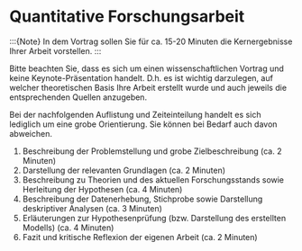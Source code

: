 # Quantitative Forschungsarbeit

:::{Note}
In dem Vortrag sollen Sie für ca. 15-20 Minuten die Kernergebnisse Ihrer Arbeit vorstellen.
:::

Bitte beachten Sie, dass es sich um einen wissenschaftlichen Vortrag und keine Keynote-Präsentation handelt. D.h. es ist wichtig darzulegen, auf welcher theoretischen Basis Ihre Arbeit erstellt wurde und auch jeweils die entsprechenden Quellen anzugeben. 


Bei der nachfolgenden Auflistung und Zeiteinteilung handelt es sich lediglich um eine grobe Orientierung. Sie können bei Bedarf auch davon abweichen. 

1. Beschreibung der Problemstellung und grobe Zielbeschreibung (ca. 2 Minuten)
1. Darstellung der relevanten Grundlagen (ca. 2 Minuten)
1. Beschreibung zu Theorien und des aktuellen Forschungsstands sowie Herleitung der Hypothesen (ca. 4 Minuten)
1. Beschreibung der Datenerhebung, Stichprobe sowie Darstellung deskriptiver Analysen (ca. 3 Minuten)
1. Erläuterungen zur Hypothesenprüfung (bzw. Darstellung des erstellten Modells) (ca. 4 Minuten)
1. Fazit und kritische Reflexion der eigenen Arbeit (ca. 2 Minuten)